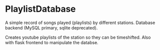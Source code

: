 # PlaylistDatabase
A simple record of songs played (playlists) by different stations. Database backend (MySQL primary, sqlite deprecated).

Creates youtube playlists of the station so they can be timeshifted. Also with flask frontend to manipulate the databse.
